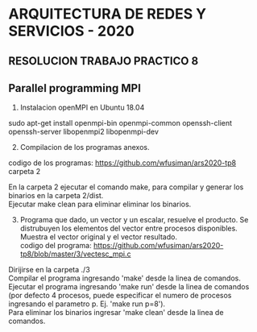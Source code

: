 # ARQUITECTURA DE REDES Y SERVICIOS - 2020 
## RESOLUCION TRABAJO PRACTICO 8
## Parallel programming MPI

1. Instalacion openMPI en Ubuntu 18.04

  sudo apt-get install openmpi-bin openmpi-common openssh-client openssh-server libopenmpi2 libopenmpi-dev

2. Compilacion de los programas anexos.

  codigo de los programas: https://github.com/wfusiman/ars2020-tp8 carpeta 2

  En la carpeta 2 ejecutar el comando make, para compilar y generar los binarios en la carpeta 2/dist. \
  Ejecutar make clean para eliminar eliminar los binarios.

3. Programa que dado, un vector y un escalar, resuelve el producto. 
  Se distrubuyen los elementos del vector entre procesos disponibles.
  Muestra el vector original y el vector resultado. \
  codigo del  programa: https://github.com/wfusiman/ars2020-tp8/blob/master/3/vectesc_mpi.c

  Dirijirse en la carpeta ./3 \
  Compilar el programa ingresando 'make' desde la linea de comandos. \
  Ejecutar el programa ingresando 'make run' desde la linea de comandos (por defecto 4 procesos, puede especificar el numero de procesos ingresando el parametro p.   Ej. 'make run p=8'). \
  Para eliminar los binarios ingresar 'make clean' desde la linea de comandos.

